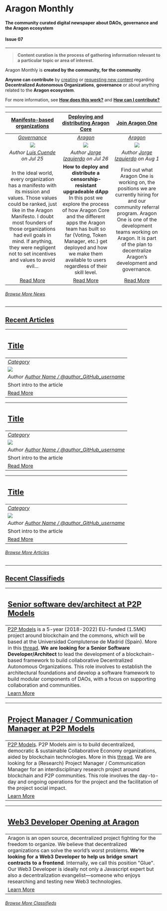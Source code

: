 # Aragon Monthly
#### The community curated digital newspaper about DAOs, governance and the Aragon ecosystem
#### Issue 07
___
> **Content curation is the process of gathering information relevant to a particular topic or area of interest.**

Aragon Monthly is **created by the community, for the community**.

**Anyone can contribute** by [creating](guides/guide_for_submitting_a_new_pull_request.md) or [requesting new content](https://github.com/aragon/aragon-monthly/issues) regarding **Decentralized Autonomous Organizations**, **governance** or about anything related to the **Aragon ecosystem**.

For more information, see [**How does this work?**](info/index.md#how-does-this-work) and [**How can I contribute?**](info/index.md#how-can-i-contribute)
___
[**Manifesto-based organizations**](https://blog.aragon.one/manifesto-based-organizations-3c8ddcf6e666) | [**Deploying and distributing Aragon Core**](https://blog.aragon.one/deploying-and-distributing-aragon-core-11e70cbc9b50) | [**Join Aragon One**](https://blog.aragon.one/join-aragon-one-18ba965c0c0c) |
:-----------:|:-----------:|:-----------:|  
[_Governance_](governance.md) | [_Aragon_](aragon.md) | [_Aragon_](aragon.md) |
[<img src="https://cdn-images-1.medium.com/max/800/1*w-zhg_D3iNfaoQuGWWvicQ.png">](https://blog.aragon.one/manifesto-based-organizations-3c8ddcf6e666) | [<img src="https://cdn-images-1.medium.com/max/800/1*u8nCiZUgr3Jgmxu0m_l1CA.png">](https://blog.aragon.one/deploying-and-distributing-aragon-core-11e70cbc9b50) | [<img src="https://wiki.aragon.org/design/logo/aragon_one/png/aragon-one-lineart-black-transparent.png">](https://blog.aragon.one/join-aragon-one-18ba965c0c0c)
_Author [Luis Cuende](https://blog.aragon.one/@lic) on Jul 25_ | _Author [Jorge Izquierdo](https://blog.aragon.one/@izqui9) on Jul 26_ | _Author [Jorge Izquierdo](https://blog.aragon.one/@izqui9) on Aug 1_ |
In the ideal world, every organization has a manifesto with its mission and values. Those values could be ranked, just like in the Aragon Manifesto. I doubt most founders of those organizations had evil goals in mind. If anything, they were negligent not to set incentives and values to avoid evil... | **How to deploy and distribute a censorship-resistant upgradeable dApp** In this post we explore the process of how Aragon Core and the different apps the Aragon team has built so far (Voting, Token Manager, etc.) get deployed and how we make them available to users regardless of their skill level. | Find out what Aragon One is working on, the positions we are currently hiring for and our community referral program. Aragon One is one of the development teams working on Aragon. It is part of the plan to decentralize Aragon’s development and governance. |
[Read More](https://blog.aragon.one/manifesto-based-organizations-3c8ddcf6e666) | [Read More](https://blog.aragon.one/deploying-and-distributing-aragon-core-11e70cbc9b50) | [Read More](https://blog.aragon.one/join-aragon-one-18ba965c0c0c) |



###### [Browse More News](news/index.md)
___
## [Recent Articles](articles/index.md)

[<h2>Title</h2>](category/title_of_the_article.md) |
:-----------|
[_Category_](#category) |
![](category/images/title_of_the_article.png) |
_Author [Author Name / @author_GitHub_username](https://github.com/author_GitHub_username)_ |
Short intro to the article |
[Read More](category/title_of_the_article.md) |

[<h2>Title</h2>](category/title_of_the_article.md) |
:-----------|
[_Category_](#category) |
![](category/images/title_of_the_article.png) |
_Author [Author Name / @author_GitHub_username](https://github.com/author_GitHub_username)_ |
Short intro to the article |
[Read More](category/title_of_the_article.md) |

[<h2>Title</h2>](category/title_of_the_article.md) |
:-----------|
[_Category_](#category) |
![](category/images/title_of_the_article.png) |
_Author [Author Name / @author_GitHub_username](https://github.com/author_GitHub_username)_ |
Short intro to the article |
[Read More](category/title_of_the_article.md) |

###### [Browse More Articles](articles/index.md)
___
## [Recent Classifieds](classifieds/index.md)

[<h2>**Senior software dev/architect at P2P Models**</h2>](https://p2pmodels.eu/jobs-senior-dev/) |
:-----------|
[P2P Models](https://p2pmodels.eu/) is a 5-year (2018-2022) EU-funded (1.5M€) project around blockchain and the commons, which will be based at the Universidad Complutense de Madrid (Spain). More in this [thread](https://twitter.com/p2pmod/status/1017802485422067713). **We are looking for a Senior Software Developer/Architect** to lead the development of a blockchain-based framework to build collaborative Decentralized Autonomous Organizations. This role involves to establish the architectural foundations and develop a software framework to build modular components of DAOs, with a focus on supporting collaboration and communities. |
[Learn More](https://p2pmodels.eu/jobs-senior-dev/) |

[<h2>**Project Manager / Communication Manager at P2P Models**</h2>](https://p2pmodels.eu/jobs-project-manager/) |
:-----------|
[P2P Models](https://p2pmodels.eu/). P2P Models aim is to build decentralized, democratic & sustainable Collaborative Economy organizations, aided by blockchain technologies. More in this [thread](https://twitter.com/p2pmod/status/1017802485422067713). We are looking for a (Research) Project Manager / Communication Manager for an interdisciplinary research project around blockchain and P2P communities. This role involves the day-to-day and ongoing operations for the project and the facilitation of the project social impact. |
[Learn More](https://p2pmodels.eu/jobs-project-manager/) |

[<h2>**Web3 Developer Opening at Aragon**</h2>](http://wiki.aragon.one/jobs/openings/web3/) |
:-----------|
Aragon is an open source, decentralized project fighting for the freedom to organize. We believe that decentralized organizations can solve the world’s worst problems. **We’re looking for a Web3 Developer to help us bridge smart contracts to a frontend**. Internally, we call this position "Glue". Our Web3 Developer is ideally not only a Javascript expert but also a decentralization evangelist—someone who enjoys researching and testing new Web3 technologies. |
[Learn More](http://wiki.aragon.one/jobs/openings/web3/) |

###### [Browse More Classifieds](classifieds/index.md)
